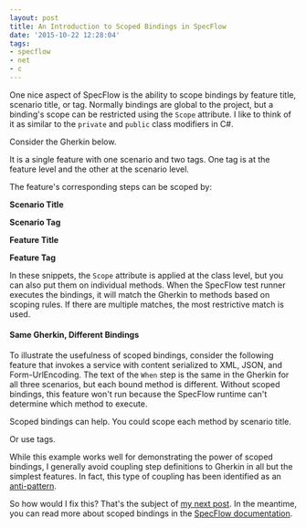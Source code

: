 ```yaml
---
layout: post
title: An Introduction to Scoped Bindings in SpecFlow
date: '2015-10-22 12:28:04'
tags:
- specflow
- net
- c
---
```


One nice aspect of SpecFlow is the ability to scope bindings by feature title, scenario title, or tag. Normally bindings are global to the project, but a binding's scope can be restricted using the `Scope` attribute. I like to think of it as similar to the `private` and `public` class modifiers in C#.

Consider the Gherkin below.

<script src="https://gist.github.com/joebuschmann/26a8482d54d97c0761e9.js"></script>

It is a single feature with one scenario and two tags. One tag is at the feature level and the other at the scenario level.

The feature's corresponding steps can be scoped by:

**Scenario Title**

<script src="https://gist.github.com/joebuschmann/2df26540a2ae3a5fa369.js"></script>

**Scenario Tag**

<script src="https://gist.github.com/joebuschmann/359c5b34f2e6dd8cac67.js"></script>

**Feature Title**

<script src="https://gist.github.com/joebuschmann/08a29c27dd6204af4f5b.js"></script>

**Feature Tag**

<script src="https://gist.github.com/joebuschmann/0ae0cbd4163e053d1e40.js"></script>

In these snippets, the `Scope` attribute is applied at the class level, but you can also put them on individual methods. When the SpecFlow test runner executes the bindings, it will match the Gherkin to methods based on scoping rules. If there are multiple matches, the most restrictive match is used.

#### Same Gherkin, Different Bindings

To illustrate the usefulness of scoped bindings, consider the following feature that invokes a service with content serialized to XML, JSON, and Form-UrlEncoding. The text of the `When` step is the same in the Gherkin for all three scenarios, but each bound method is different. Without scoped bindings, this feature won't run because the SpecFlow runtime can't determine which method to execute.

<script src="https://gist.github.com/joebuschmann/72554b4c76974e70dedf.js"></script>

<script src="https://gist.github.com/joebuschmann/9db7552ff3a22209dfce.js"></script>

Scoped bindings can help. You could scope each method by scenario title.

<script src="https://gist.github.com/joebuschmann/ca4a46579de16c12768e.js"></script>

Or use tags.

<script src="https://gist.github.com/joebuschmann/9e9ae7dab81f27cfee61.js"></script>

<script src="https://gist.github.com/joebuschmann/fca3c06961a6dd0b7443.js"></script>

While this example works well for demonstrating the power of scoped bindings, I generally avoid coupling step definitions to Gherkin in all but the simplest features. In fact, this type of coupling has been identified as an [anti-pattern](https://github.com/cucumber/cucumber/wiki/Feature-Coupled-Step-Definitions-%28Antipattern%29).

So how would I fix this? That's the subject of [my next post](/posts/2015/10/specflow-tags-done-right). In the meantime, you can read more about scoped bindings in the [SpecFlow documentation](http://www.specflow.org/documentation/Scoped-Bindings/).